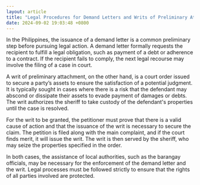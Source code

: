 ```yaml
---
layout: article
title: "Legal Procedures for Demand Letters and Writs of Preliminary Attachment in the Philippines"
date: 2024-09-02 19:03:48 +0800
---
```


<p>In the Philippines, the issuance of a demand letter is a common preliminary step before pursuing legal action. A demand letter formally requests the recipient to fulfill a legal obligation, such as payment of a debt or adherence to a contract. If the recipient fails to comply, the next legal recourse may involve the filing of a case in court.</p><p>A writ of preliminary attachment, on the other hand, is a court order issued to secure a party’s assets to ensure the satisfaction of a potential judgment. It is typically sought in cases where there is a risk that the defendant may abscond or dissipate their assets to evade payment of damages or debts. The writ authorizes the sheriff to take custody of the defendant's properties until the case is resolved.</p><p>For the writ to be granted, the petitioner must prove that there is a valid cause of action and that the issuance of the writ is necessary to secure the claim. The petition is filed along with the main complaint, and if the court finds merit, it will issue the writ. The writ is then served by the sheriff, who may seize the properties specified in the order.</p><p>In both cases, the assistance of local authorities, such as the barangay officials, may be necessary for the enforcement of the demand letter and the writ. Legal processes must be followed strictly to ensure that the rights of all parties involved are protected.</p>